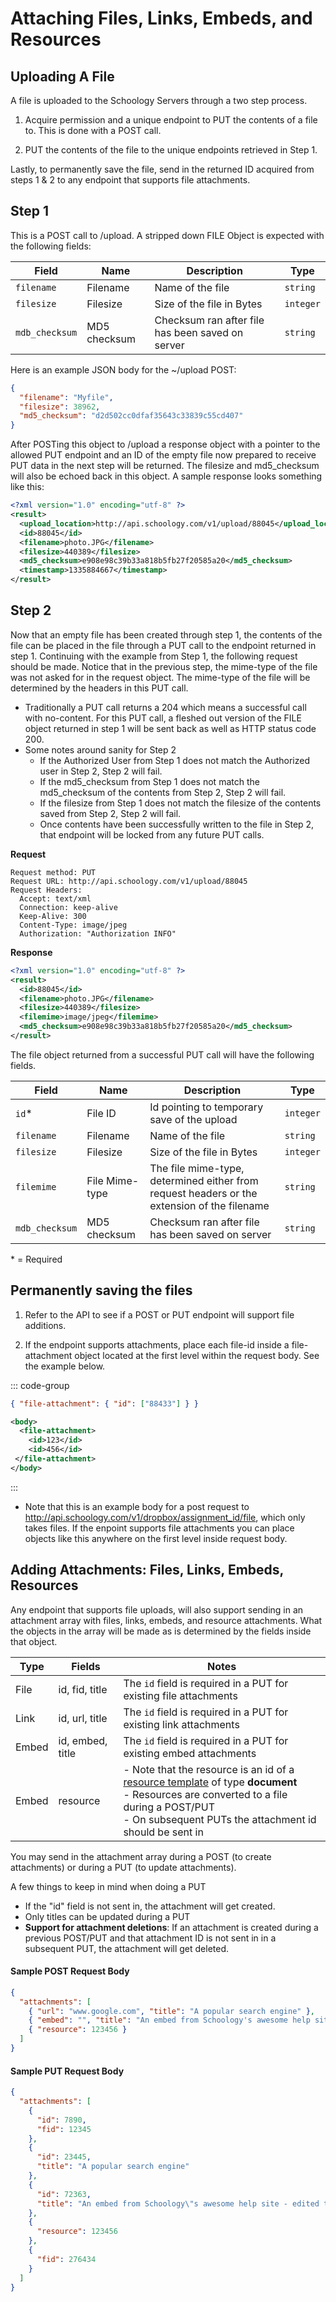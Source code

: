 # Attaching Files, Links, Embeds, and Resources

## Uploading A File

A file is uploaded to the Schoology Servers through a two step process.

1. Acquire permission and a unique endpoint to PUT the contents of a file to. This is done with a POST call.

2. PUT the contents of the file to the unique endpoints retrieved in Step 1.

Lastly, to permanently save the file, send in the returned ID acquired from steps 1 & 2 to any endpoint that supports file attachments.

## Step 1

This is a POST call to /upload. A stripped down FILE Object is expected with the following fields:

| Field          | Name         | Description                                      | Type      |
| -------------- | ------------ | ------------------------------------------------ | --------- |
| `filename`     | Filename     | Name of the file                                 | `string`  |
| `filesize`     | Filesize     | Size of the file in Bytes                        | `integer` |
| `mdb_checksum` | MD5 checksum | Checksum ran after file has been saved on server | `string`  |

Here is an example JSON body for the ~/upload POST:

```json
{
  "filename": "Myfile",
  "filesize": 38962,
  "md5_checksum": "d2d502cc0dfaf35643c33839c55cd407"
}
```

After POSTing this object to /upload a response object with a pointer to the allowed PUT endpoint and an ID of the empty file now prepared to receive PUT data in the next step will be returned. The filesize and md5_checksum will also be echoed back in this object. A sample response looks something like this:

```xml
<?xml version="1.0" encoding="utf-8" ?>
<result>
  <upload_location>http://api.schoology.com/v1/upload/88045</upload_location>
  <id>88045</id>
  <filename>photo.JPG</filename>
  <filesize>440389</filesize>
  <md5_checksum>e908e98c39b33a818b5fb27f20585a20</md5_checksum>
  <timestamp>1335884667</timestamp>
</result>
```

## Step 2

Now that an empty file has been created through step 1, the contents of the file can be placed in the file through a PUT call to the endpoint returned in step 1. Continuing with the example from Step 1, the following request should be made. Notice that in the previous step, the mime-type of the file was not asked for in the request object. The mime-type of the file will be determined by the headers in this PUT call.

- Traditionally a PUT call returns a 204 which means a successful call with no-content. For this PUT call, a fleshed out version of the FILE object returned in step 1 will be sent back as well as HTTP status code 200.
- Some notes around sanity for Step 2
  - If the Authorized User from Step 1 does not match the Authorized user in Step 2, Step 2 will fail.
  - If the md5_checksum from Step 1 does not match the md5_checksum of the contents from Step 2, Step 2 will fail.
  - If the filesize from Step 1 does not match the filesize of the contents saved from Step 2, Step 2 will fail.
  - Once contents have been successfully written to the file in Step 2, that endpoint will be locked from any future PUT calls.

**Request**

```
Request method: PUT
Request URL: http://api.schoology.com/v1/upload/88045
Request Headers:
  Accept: text/xml
  Connection: keep-alive
  Keep-Alive: 300
  Content-Type: image/jpeg
  Authorization: "Authorization INFO"
```

**Response**

```xml
<?xml version="1.0" encoding="utf-8" ?>
<result>
  <id>88045</id>
  <filename>photo.JPG</filename>
  <filesize>440389</filesize>
  <filemime>image/jpeg</filemime>
  <md5_checksum>e908e98c39b33a818b5fb27f20585a20</md5_checksum>
</result>
```

The file object returned from a successful PUT call will have the following fields.

| Field          | Name           | Description                                                                                 | Type      |
| -------------- | -------------- | ------------------------------------------------------------------------------------------- | --------- |
| `id`\*         | File ID        | Id pointing to temporary save of the upload                                                 | `integer` |
| `filename`     | Filename       | Name of the file                                                                            | `string`  |
| `filesize`     | Filesize       | Size of the file in Bytes                                                                   | `integer` |
| `filemime`     | File Mime-type | The file mime-type, determined either from request headers or the extension of the filename | `string`  |
| `mdb_checksum` | MD5 checksum   | Checksum ran after file has been saved on server                                            | `string`  |

\* = Required

## Permanently saving the files

1. Refer to the API to see if a POST or PUT endpoint will support file additions.

2. If the endpoint supports attachments, place each file-id inside a file-attachment object located at the first level within the request body. See the example below.

::: code-group

```json [JSON]
{ "file-attachment": { "id": ["88433"] } }
```

```xml [XML]
<body>
  <file-attachment>
    <id>123</id>
    <id>456</id>
 </file-attachment>
</body>
```

:::

- Note that this is an example body for a post request to http://api.schoology.com/v1/dropbox/assignment_id/file, which only takes files. If the enpoint supports file attachments you can place objects like this anywhere on the first level inside request body.

## Adding Attachments: Files, Links, Embeds, Resources

Any endpoint that supports file uploads, will also support sending in an attachment array with files, links, embeds, and resource attachments. What the objects in the array will be made as is determined by the fields inside that object.

| Type  | Fields           | Notes                                                                                                                                                                                                                                                                                      |
| ----- | ---------------- | ------------------------------------------------------------------------------------------------------------------------------------------------------------------------------------------------------------------------------------------------------------------------------------------ |
| File  | id, fid, title   | The `id` field is required in a PUT for existing file attachments                                                                                                                                                                                                                          |
| Link  | id, url, title   | The `id` field is required in a PUT for existing link attachments                                                                                                                                                                                                                          |
| Embed | id, embed, title | The `id` field is required in a PUT for existing embed attachments                                                                                                                                                                                                                         |
| Embed | resource         | - Note that the resource is an id of a [resource template](<../4-API: Objects/Resource Templates>) of type **document**<br>- Resources are converted to a file during a POST/PUT<br>- On subsequent PUTs the attachment id should be sent in |

You may send in the attachment array during a POST (to create attachments) or during a PUT (to update attachments).

A few things to keep in mind when doing a PUT

- If the "id" field is not sent in, the attachment will get created.
- Only titles can be updated during a PUT
- **Support for attachment deletions**: If an attachment is created during a previous POST/PUT and that attachment ID is not sent in in a subsequent PUT, the attachment will get deleted.

#### Sample POST Request Body

```json
{
  "attachments": [
    { "url": "www.google.com", "title": "A popular search engine" },
    { "embed": "", "title": "An embed from Schoology's awesome help site" },
    { "resource": 123456 }
  ]
}
```

#### Sample PUT Request Body

```json
{
  "attachments": [
    {
      "id": 7890,
      "fid": 12345
    },
    {
      "id": 23445,
      "title": "A popular search engine"
    },
    {
      "id": 72363,
      "title": "An embed from Schoology\"s awesome help site - edited title"
    },
    {
      "resource": 123456
    },
    {
      "fid": 276434
    }
  ]
}
```
